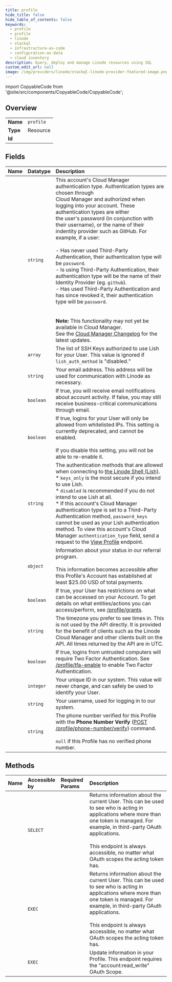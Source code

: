 ```yaml
---
title: profile
hide_title: false
hide_table_of_contents: false
keywords:
  - profile
  - profile
  - linode    
  - stackql
  - infrastructure-as-code
  - configuration-as-data
  - cloud inventory
description: Query, deploy and manage Linode resources using SQL
custom_edit_url: null
image: /img/providers/linode/stackql-linode-provider-featured-image.png
---
```


import CopyableCode from '@site/src/components/CopyableCode/CopyableCode';




## Overview
<table><tbody>
<tr><td><b>Name</b></td><td><code>profile</code></td></tr>
<tr><td><b>Type</b></td><td>Resource</td></tr>
<tr><td><b>Id</b></td><td><CopyableCode code="linode.profile.profile" /></td></tr>
</tbody></table>

## Fields
| Name | Datatype | Description |
|:-----|:---------|:------------|
| <CopyableCode code="authentication_type" /> | `string` | This account's Cloud Manager authentication type. Authentication types are chosen through<br />Cloud Manager and authorized when logging into your account. These authentication types are either<br />the user's password (in conjunction with their username), or the name of their<br />indentity provider such as GitHub. For example, if a user:<br /><br />- Has never used Third-Party Authentication, their authentication type will be `password`.<br />- Is using Third-Party Authentication, their authentication type will be the name of their Identity Provider (eg. `github`).<br />- Has used Third-Party Authentication and has since revoked it, their authentication type will be `password`.<br /><br /><br />**Note:** This functionality may not yet be available in Cloud Manager.<br />See the [Cloud Manager Changelog](/changelog/cloud-manager/) for the latest updates.<br /> |
| <CopyableCode code="authorized_keys" /> | `array` | The list of SSH Keys authorized to use Lish for your User. This value is ignored if `lish_auth_method` is "disabled."<br /> |
| <CopyableCode code="email" /> | `string` | Your email address.  This address will be used for communication with Linode as necessary.<br /> |
| <CopyableCode code="email_notifications" /> | `boolean` | If true, you will receive email notifications about account activity.  If false, you may still receive business-critical communications through email.<br /> |
| <CopyableCode code="ip_whitelist_enabled" /> | `boolean` | If true, logins for your User will only be allowed from whitelisted IPs. This setting is currently deprecated, and cannot be enabled.<br /><br />If you disable this setting, you will not be able to re-enable it.<br /> |
| <CopyableCode code="lish_auth_method" /> | `string` | The authentication methods that are allowed when connecting to [the Linode Shell (Lish)](/docs/guides/lish/).<br />* `keys_only` is the most secure if you intend to use Lish.<br />* `disabled` is recommended if you do not intend to use Lish at all.<br />* If this account's Cloud Manager authentication type is set to a Third-Party Authentication method, `password_keys` cannot be used as your Lish authentication method. To view this account's Cloud Manager `authentication_type` field, send a request to the [View Profile](/docs/api/profile/#profile-view) endpoint.<br /> |
| <CopyableCode code="referrals" /> | `object` | Information about your status in our referral program.<br /><br />This information becomes accessible after this Profile's Account has established at least $25.00 USD of total payments.<br /> |
| <CopyableCode code="restricted" /> | `boolean` | If true, your User has restrictions on what can be accessed on your Account. To get details on what entities/actions you can access/perform, see [/profile/grants](/docs/api/profile/#grants-list).<br /> |
| <CopyableCode code="timezone" /> | `string` | The timezone you prefer to see times in. This is not used by the API directly. It is provided for the benefit of clients such as the Linode Cloud Manager and other clients built on the API. All times returned by the API are in UTC.<br /> |
| <CopyableCode code="two_factor_auth" /> | `boolean` | If true, logins from untrusted computers will require Two Factor Authentication.  See [/profile/tfa-enable](/docs/api/profile/#two-factor-secret-create) to enable Two Factor Authentication.<br /> |
| <CopyableCode code="uid" /> | `integer` | Your unique ID in our system. This value will never change, and can safely be used to identify your User.<br /> |
| <CopyableCode code="username" /> | `string` | Your username, used for logging in to our system.<br /> |
| <CopyableCode code="verified_phone_number" /> | `string` | The phone number verified for this Profile with the **Phone Number Verify** ([POST /profile/phone-number/verify](/docs/api/profile/#phone-number-verify)) command.<br /><br />`null` if this Profile has no verified phone number.<br /> |
## Methods
| Name | Accessible by | Required Params | Description |
|:-----|:--------------|:----------------|:------------|
| <CopyableCode code="getProfile" /> | `SELECT` |  | Returns information about the current User. This can be used to see who is acting in applications where more than one token is managed. For example, in third-party OAuth applications.<br /><br />This endpoint is always accessible, no matter what OAuth scopes the acting token has.<br /> |
| <CopyableCode code="_getProfile" /> | `EXEC` |  | Returns information about the current User. This can be used to see who is acting in applications where more than one token is managed. For example, in third-party OAuth applications.<br /><br />This endpoint is always accessible, no matter what OAuth scopes the acting token has.<br /> |
| <CopyableCode code="updateProfile" /> | `EXEC` |  | Update information in your Profile.  This endpoint requires the "account:read_write" OAuth Scope.<br /> |
